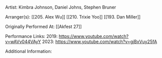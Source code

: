 Artist: Kimbra Johnson, Daniel Johns, Stephen Bruner

  

Arranger(s): [[205. Alex Wu]] [[210. Trixie Yoo]]
[[193. Dan Miller]]  

Originally Performed At: [[Akfest 27]]

  

Performance Links: 
2019: https://www.youtube.com/watch?v=wAVv044VAyY
2023: https://www.youtube.com/watch?v=gjBxVuy25fA

  

Additional Information: